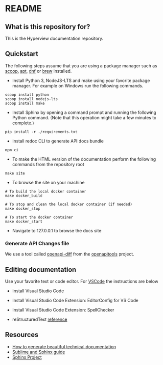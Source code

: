 # README #

## What is this repository for? ##

This is the Hyperview documentation repository.

## Quickstart ##

The following steps assume that you are using a package manager such as [scoop](https://scoop.sh/), [apt](https://www.debian.org/), [dnf](https://getfedora.org/) or [brew](https://brew.sh/) installed.

* Install Python 3, NodeJS-LTS and make using your favorite package manager. For example on Windows run the following commands.

```console
scoop install python
scoop install nodejs-lts
scoop install make
```

* Install Sphinx by opening a command prompt and running the following Python command. (Note that this operation might take a few minutes to complete.)

```console
pip install -r ./requirements.txt
```

* Install redoc CLI to generate API docs bundle

```console
npm ci
```

* To make the HTML version of the documentation perform the following commands from the repository root

```console
make site
```

* To browse the site on your machine

```console
# To build the local docker container
make docker_build

# To stop and clean the local docker container (if needed)
make docker_stop

# To start the docker container
make docker_start
```
* Navigate to 127.0.0.1 to browse the docs site

### Generate API Changes file ###

We use a tool called [openapi-diff](https://github.com/OpenAPITools/openapi-diff) from the [openapitools](https://github.com/OpenAPITools) project.

## Editing documentation ##

Use your favorite text or code editor. For [VSCode](https://code.visualstudio.com/) the instructions are below

* Install Visual Studio Code

* Install Visual Studio Code Extension: EditorConfig for VS Code

* Install Visual Studio Code Extension: SpellChecker

* reStructuredText [reference](http://www.sphinx-doc.org/en/stable/rest.html)

## Resources ##

* [How to generate beautiful technical documentation](http://tjelvarolsson.com/blog/how-to-generate-beautiful-technical-documentation/)
* [Sublime and Sphinx guide](https://sublime-and-sphinx-guide.readthedocs.io/en/latest/index.html)
* [Sphinx Project](https://www.sphinx-doc.org/)

